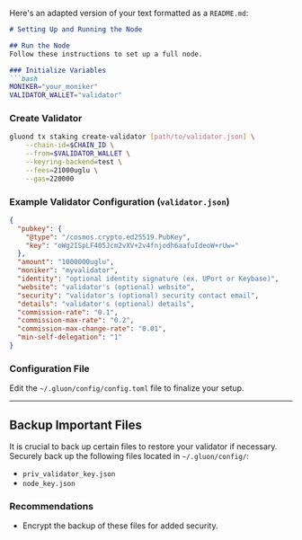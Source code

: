 Here's an adapted version of your text formatted as a `README.md`:

```markdown
# Setting Up and Running the Node

## Run the Node
Follow these instructions to set up a full node.

### Initialize Variables
```bash
MONIKER="your_moniker"
VALIDATOR_WALLET="validator"
```

### Create Validator
```bash
gluond tx staking create-validator [path/to/validator.json] \
    --chain-id=$CHAIN_ID \
    --from=$VALIDATOR_WALLET \
    --keyring-backend=test \
    --fees=21000uglu \
    --gas=220000
```

### Example Validator Configuration (`validator.json`)
```json
{
  "pubkey": {
    "@type": "/cosmos.crypto.ed25519.PubKey",
    "key": "oWg2ISpLF405Jcm2vXV+2v4fnjodh6aafuIdeoW+rUw="
  },
  "amount": "1000000uglu",
  "moniker": "myvalidator",
  "identity": "optional identity signature (ex. UPort or Keybase)",
  "website": "validator's (optional) website",
  "security": "validator's (optional) security contact email",
  "details": "validator's (optional) details",
  "commission-rate": "0.1",
  "commission-max-rate": "0.2",
  "commission-max-change-rate": "0.01",
  "min-self-delegation": "1"
}
```

### Configuration File
Edit the `~/.gluon/config/config.toml` file to finalize your setup.

---

## Backup Important Files
It is crucial to back up certain files to restore your validator if necessary. Securely back up the following files located in `~/.gluon/config/`:

- `priv_validator_key.json`
- `node_key.json`

### Recommendations
- Encrypt the backup of these files for added security.
